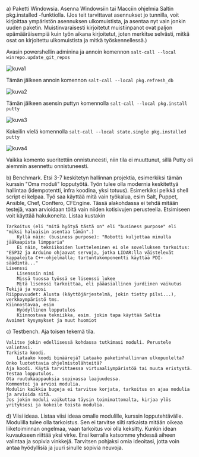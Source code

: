 a) Paketti Windowsia. Asenna Windowsiin tai Macciin ohjelmia Saltin pkg.installed -funktiolla. (Jos teit tarvittavat asennukset jo tunnilla, voit kirjoittaa ympäristön asennuksen ulkomuistista, ja asentaa nyt vain jonkin uuden paketin. Muistinvaraisesti kirjoitetut muistiinpanot ovat paljon epämääräisempiä kuin työn aikana kirjoitetut, joten merkitse selvästi, mitkä osat on kirjoitettu ulkomuistista ja mitkä työskennellessä.)

Avasin powershellin adminina ja annoin komennon `salt-call --local winrepo.update_git_repos`

![kuva1](https://github.com/Pakknoo/Palvelinten_hallinta/assets/122889266/9e41936a-4813-4540-b696-7647ee421443)


Tämän jälkeen annoin komennon `salt-call --local pkg.refresh_db`

![kuva2](https://github.com/Pakknoo/Palvelinten_hallinta/assets/122889266/5e60288b-7460-4f71-9c61-989d07c08e73)

Tämän jälkeen asensin puttyn komennolla `salt-call --local pkg.install putty`

![kuva3](https://github.com/Pakknoo/Palvelinten_hallinta/assets/122889266/89307367-471a-4ee3-9b52-e4df232447f1)

Kokeilin vielä komennolla `salt-call --local state.single pkg.installed putty`

![kuva4](https://github.com/Pakknoo/Palvelinten_hallinta/assets/122889266/5c0382fd-062b-4bfe-a63f-475c0cdf37b0)

Vaikka komento suoritettiin onnistuneesti, niin tila ei muuttunut, sillä Putty oli aiemmin asennettu onnistuneesti. 

b) Benchmark. Etsi 3-7 keskitetyn hallinnan projektia, esimerkiksi tämän kurssin "Oma moduli" lopputyötä. Työn tulee olla modernia keskitettyä hallintaa (idempotentti, infra koodina, yksi totuus). Esimerkiksi pelkkä shell script ei kelpaa. Työ saa käyttää mitä vain työkalua, esim Salt, Puppet, Ansible, Chef, Conftero, CFEngine. Tässä alakohdassa ei tehdä mitään testejä, vaan arvioidaan töitä vain niiden kotisivujen perusteella. Etsimiseen voit käyttää hakukoneita. Listaa kustakin

    Tarkoitus (eli "mitä hyötyä tästä on" eli "business purpose" eli "miksi haluaisin asentaa tämän".)
        Kyllä näin: (business purpose): "Robotti kuljettaa minulla jääkaapista limpparia"
        Ei näin, tekniikoiden luetteleminen ei ole sovelluksen tarkoitus: "ESP32 ja Arduino ohjaavat servoja, jotka LIDAR:lla väistelevät kappaleita C++-ohjelmalla; tartuntakomponentti käyttää PDI-säädintä..."
    Lisenssi
        Lisenssin nimi
        Missä tuossa työssä se lisenssi lukee
        Mitä lisenssi tarkoittaa, eli pääasiallinen jurdiinen vaikutus
    Tekijä ja vuosi
    Riippuvuudet: Alusta (käyttöjärjestelmä, jokin tietty pilvi...), verkkoympäristö tms.
    Kiinnostavaa, esim
        Hyödyllinen lopputulos
        Kiinnostava tekniikka, esim. jokin tapa käyttää Saltia
    Avoimet kysymykset ja muut huomiot

c) Testbench. Aja toisen tekemä tila.

    Valitse jokin edellisessä kohdassa tutkimasi moduli. Perustele valintasi.
    Tarkista koodi.
        Lataako koodi binäärejä? Lataako paketinhallinnan ulkopuolelta? Onko luotettavia ohjelmistolähteitä?
    Aja koodi. Käytä tarvittaessa virtuaaliympäristöä tai muuta eristystä.
    Testaa lopputulos.
    Ota ruutukaappauksia sopivassa laajuudessa.
    Kommentoi ja arvioi modulia.
    Modulin kaikkia bugeja ei tarvitse korjata, tarkoitus on ajaa modulia ja arvioida sitä.
    Jos jokin moduli vaikuttaa täysin toimimattomalta, kirjaa ylös yrityksesi ja kokeile toista modulia.

d) Viisi ideaa. Listaa viisi ideaa omalle modulille, kurssin lopputehtävälle. Modulilla tulee olla tarkoistus. Sen ei tarvitse silti ratkaista mitään oikeaa liiketoiminnan ongelmaa, vaan tarkoitus voi olla keksitty. Kunkin idean kuvaukseen riittää yksi virke. Ensi kerralla katsomme yhdessä aiheen valintaa ja sopivia vinkkejä. Tarvitsen pohjaksi omia ideoitasi, jotta voin antaa hyödyllisiä ja juuri sinulle sopivia neuvoja.
